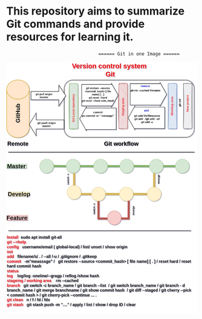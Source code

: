 # This repository aims to summarize Git commands and provide resources for learning it.


                                      ====== Git in one Image ======
                           

![Git_Image](https://github.com/ismail-sobhy/Git_Commands/blob/main/Resources/Git_workflow.jpg)

